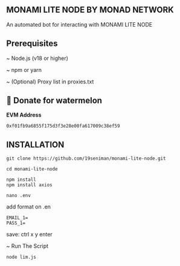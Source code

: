 ## MONAMI LITE NODE BY MONAD NETWORK 

An automated bot for interacting  with MONAMI LITE NODE

##  Prerequisites 
~ Node.js (v18 or higher)

~ npm or yarn

~ (Optional) Proxy list in proxies.txt



##  🍉 Donate for  watermelon

**EVM Address** 
``` 
0xf01fb9a6855f175d3f3e28e00fa617009c38ef59
```




## INSTALLATION

```
git clone https://github.com/19seniman/monami-lite-node.git
```
```
cd monami-lite-node
```
```
npm install
npm install axios
```
```
nano .env
```
add format on .en
```
EMAIL_1=
PASS_1=
```
save: ctrl x y enter

~ Run The Script
```
node lim.js
```
